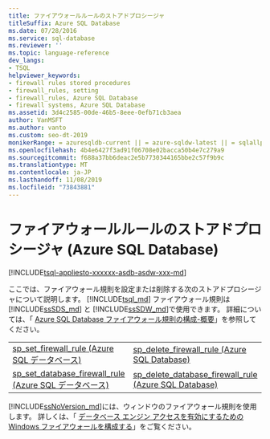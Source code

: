 ```yaml
---
title: ファイアウォールルールのストアドプロシージャ
titleSuffix: Azure SQL Database
ms.date: 07/28/2016
ms.service: sql-database
ms.reviewer: ''
ms.topic: language-reference
dev_langs:
- TSQL
helpviewer_keywords:
- firewall rules stored procedures
- firewall_rules, setting
- firewall_rules, Azure SQL Database
- firewall systems, Azure SQL Database
ms.assetid: 3d4c2585-00de-46b5-8eee-0efb71cb3aea
author: VanMSFT
ms.author: vanto
ms.custom: seo-dt-2019
monikerRange: = azuresqldb-current || = azure-sqldw-latest || = sqlallproducts-allversions
ms.openlocfilehash: 4b4e6427f3ad91f06708e02bacca50b4e7c279a9
ms.sourcegitcommit: f688a37bb6deac2e5b7730344165bbe2c57f9b9c
ms.translationtype: MT
ms.contentlocale: ja-JP
ms.lasthandoff: 11/08/2019
ms.locfileid: "73843881"
---
```

# <a name="firewall-rules-stored-procedures-azure-sql-database"></a>ファイアウォールルールのストアドプロシージャ (Azure SQL Database)
[!INCLUDE[tsql-appliesto-xxxxxx-asdb-asdw-xxx-md](../../includes/tsql-appliesto-xxxxxx-asdb-asdw-xxx-md.md)]

  ここでは、ファイアウォール規則を設定または削除する次のストアドプロシージャについて説明します。 [!INCLUDE[tsql_md](../../includes/tsql-md.md)] ファイアウォール規則は [!INCLUDE[ssSDS_md](../../includes/sssds-md.md)] と [!INCLUDE[ssSDW_md](../../includes/sssdw-md.md)]で使用できます。 詳細については、「 [Azure SQL Database ファイアウォール規則の構成-概要](https://azure.microsoft.com/documentation/articles/sql-database-firewall-configure/)」を参照してください。
  
 
  
|  |  |  
| - | - |  
|[sp_set_firewall_rule &#40;Azure SQL データベース&#41;](../../relational-databases/system-stored-procedures/sp-set-firewall-rule-azure-sql-database.md)|[sp_delete_firewall_rule &#40;Azure SQL Database&#41;](../../relational-databases/system-stored-procedures/sp-delete-firewall-rule-azure-sql-database.md)|  
|[sp_set_database_firewall_rule &#40;Azure SQL データベース&#41;](../../relational-databases/system-stored-procedures/sp-set-database-firewall-rule-azure-sql-database.md)|[sp_delete_database_firewall_rule &#40;Azure SQL Database&#41;](../../relational-databases/system-stored-procedures/sp-delete-database-firewall-rule-azure-sql-database.md)|  
  
[!INCLUDE[ssNoVersion_md](../../includes/ssnoversion-md.md)]には、ウィンドウのファイアウォール規則を使用します。 詳しくは、「 [データベース エンジン アクセスを有効にするための Windows ファイアウォールを構成する](../../database-engine/configure-windows/configure-a-windows-firewall-for-database-engine-access.md)」をご覧ください。   
  


